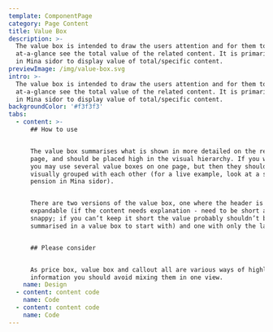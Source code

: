 ```yaml
---
template: ComponentPage
category: Page Content
title: Value Box
description: >-
  The value box is intended to draw the users attention and for them to
  at-a-glance see the total value of the related content. It is primarily used
  in Mina sidor to display value of total/specific content.
previewImage: /img/value-box.svg
intro: >-
  The value box is intended to draw the users attention and for them to
  at-a-glance see the total value of the related content. It is primarily used
  in Mina sidor to display value of total/specific content.
backgroundColor: '#f3f3f3'
tabs:
  - content: >-
      ## How to use


      The value box summarises what is shown in more detailed on the rest of the
      page, and should be placed high in the visual hierarchy. If you want to
      you may use several value boxes on one page, but then they should be
      visually grouped with each other (for a live example, look at a specific
      pension in Mina sidor).


      There are two versions of the value box, one where the header is
      expandable (if the content needs explanation - need to be short and
      snappy; if you can’t keep it short the value probably shouldn’t be
      summarised in a value box to start with) and one with only the label.


      ## Please consider


      As price box, value box and callout all are various ways of highlighting
      information you should avoid mixing them in one view.
    name: Design
  - content: content code
    name: Code
  - content: content code
    name: Code
---
```


